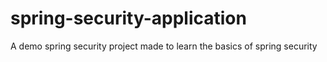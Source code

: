 # spring-security-application
 A demo spring security project made to learn the basics of spring security
